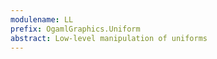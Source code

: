 ```yaml
---
modulename: LL
prefix: OgamlGraphics.Uniform
abstract: Low-level manipulation of uniforms
---
```



